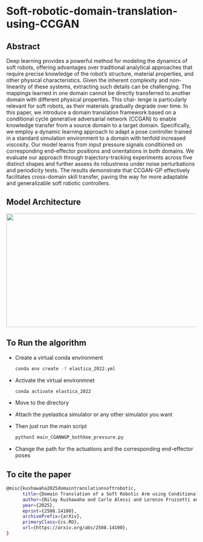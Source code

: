 # Soft-robotic-domain-translation-using-CCGAN

## Abstract
Deep learning provides a powerful method for modeling the dynamics of soft robots, offering advantages over traditional analytical approaches that require precise knowledge
of the robot’s structure, material properties, and other physical
characteristics. Given the inherent complexity and non-linearity
of these systems, extracting such details can be challenging. The
mappings learned in one domain cannot be directly transferred
to another domain with different physical properties. This chal-
lenge is particularly relevant for soft robots, as their materials
gradually degrade over time. In this paper, we introduce a
domain translation framework based on a conditional cycle
generative adversarial network (CCGAN) to enable knowledge
transfer from a source domain to a target domain. Specifically, we
employ a dynamic learning approach to adapt a pose controller
trained in a standard simulation environment to a domain with
tenfold increased viscosity. Our model learns from input pressure
signals conditioned on corresponding end-effector positions and
orientations in both domains. We evaluate our approach through
trajectory-tracking experiments across five distinct shapes and
further assess its robustness under noise perturbations and periodicity tests. The results demonstrate that CCGAN-GP effectively
facilitates cross-domain skill transfer, paving the way for more
adaptable and generalizable soft robotic controllers.

## Model Architecture
<center><img src="https://github.com/nilay121/Soft-robotic-domain-translation-using-CCGAN/blob/main/archi.png" height="300px" width="700px"></center>


## To Run the algorithm
- Create a virtual conda environment
  ```bash
  conda env create -f elastica_2022.yml
  ```
- Activate the virtual environmnet
  ```bash
  conda activate elastica_2022
  ```
- Move to the directory
  
- Attach the pyelastica simulator or any other simulator you want
  
- Then just run the main script
  ```bash
  python3 main_CGANWGP_bothXee_pressure.py
  ```
- Change the path for the actuations and the corresponding end-effector poses

## To cite the paper
  ```bash
  @misc{kushawaha2025domaintranslationsoftrobotic,
        title={Domain Translation of a Soft Robotic Arm using Conditional Cycle Generative Adversarial Network}, 
        author={Nilay Kushawaha and Carlo Alessi and Lorenzo Fruzzetti and Egidio Falotico},
        year={2025},
        eprint={2508.14100},
        archivePrefix={arXiv},
        primaryClass={cs.RO},
        url={https://arxiv.org/abs/2508.14100}, 
  }
  ```
